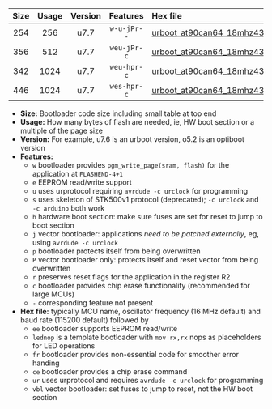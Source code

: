 |Size|Usage|Version|Features|Hex file|
|:-:|:-:|:-:|:-:|:--|
|254|256|u7.7|`w-u-jPr--`|[urboot_at90can64_18mhz432_460800bps_lednop_ur_vbl.hex](https://raw.githubusercontent.com/stefanrueger/urboot.hex/main/mcus/at90can64/fcpu_18mhz432/460800_bps/urboot_at90can64_18mhz432_460800bps_lednop_ur_vbl.hex)|
|356|512|u7.7|`weu-jPr-c`|[urboot_at90can64_18mhz432_460800bps_ee_lednop_fr_ce_ur_vbl.hex](https://raw.githubusercontent.com/stefanrueger/urboot.hex/main/mcus/at90can64/fcpu_18mhz432/460800_bps/urboot_at90can64_18mhz432_460800bps_ee_lednop_fr_ce_ur_vbl.hex)|
|342|1024|u7.7|`weu-hpr-c`|[urboot_at90can64_18mhz432_460800bps_ee_lednop_fr_ce_ur.hex](https://raw.githubusercontent.com/stefanrueger/urboot.hex/main/mcus/at90can64/fcpu_18mhz432/460800_bps/urboot_at90can64_18mhz432_460800bps_ee_lednop_fr_ce_ur.hex)|
|446|1024|u7.7|`wes-hpr-c`|[urboot_at90can64_18mhz432_460800bps_ee_lednop_fr_ce.hex](https://raw.githubusercontent.com/stefanrueger/urboot.hex/main/mcus/at90can64/fcpu_18mhz432/460800_bps/urboot_at90can64_18mhz432_460800bps_ee_lednop_fr_ce.hex)|

- **Size:** Bootloader code size including small table at top end
- **Usage:** How many bytes of flash are needed, ie, HW boot section or a multiple of the page size
- **Version:** For example, u7.6 is an urboot version, o5.2 is an optiboot version
- **Features:**
  + `w` bootloader provides `pgm_write_page(sram, flash)` for the application at `FLASHEND-4+1`
  + `e` EEPROM read/write support
  + `u` uses urprotocol requiring `avrdude -c urclock` for programming
  + `s` uses skeleton of STK500v1 protocol (deprecated); `-c urclock` and `-c arduino` both work
  + `h` hardware boot section: make sure fuses are set for reset to jump to boot section
  + `j` vector bootloader: applications *need to be patched externally*, eg, using `avrdude -c urclock`
  + `p` bootloader protects itself from being overwritten
  + `P` vector bootloader only: protects itself and reset vector from being overwritten
  + `r` preserves reset flags for the application in the register R2
  + `c` bootloader provides chip erase functionality (recommended for large MCUs)
  + `-` corresponding feature not present
- **Hex file:** typically MCU name, oscillator frequency (16 MHz default) and baud rate (115200 default) followed by
  + `ee` bootloader supports EEPROM read/write
  + `lednop` is a template bootloader with `mov rx,rx` nops as placeholders for LED operations
  + `fr` bootloader provides non-essential code for smoother error handing
  + `ce` bootloader provides a chip erase command
  + `ur` uses urprotocol and requires `avrdude -c urclock` for programming
  + `vbl` vector bootloader: set fuses to jump to reset, not the HW boot section
